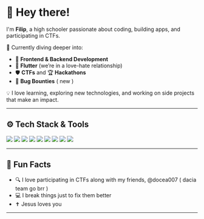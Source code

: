 # 👋 Hey there!

I'm **Filip**, a high schooler passionate about coding, building apps, and participating in CTFs.

🚀 Currently diving deeper into:
- 🔧 **Frontend & Backend Development**  
- 📱 **Flutter** (we’re in a love-hate relationship)
- 🛡️ **CTFs** and 🏆 **Hackathons**
- 🐛 **Bug Bounties** ( new )

💡 I love learning, exploring new technologies, and working on side projects that make an impact.

---

## ⚙️ Tech Stack & Tools

<div align="left">
  <img src="https://img.shields.io/badge/Python-3776AB?style=for-the-badge&logo=python&logoColor=white" />
  <img src="https://img.shields.io/badge/Dart-0175C2?style=for-the-badge&logo=dart&logoColor=white" />
  <img src="https://img.shields.io/badge/Flutter-02569B?style=for-the-badge&logo=flutter&logoColor=white" />
  <img src="https://img.shields.io/badge/Linux-FCC624?style=for-the-badge&logo=linux&logoColor=black" />
  <img src="https://img.shields.io/badge/HTML5-E34F26?style=for-the-badge&logo=html5&logoColor=white" />
  <img src="https://img.shields.io/badge/CSS3-1572B6?style=for-the-badge&logo=css3&logoColor=white" />
  <img src="https://img.shields.io/badge/JavaScript-F7DF1E?style=for-the-badge&logo=javascript&logoColor=black" />
  <img src="https://img.shields.io/badge/WSL-4D4D4D?style=for-the-badge&logo=windows&logoColor=white" />
  <img src="https://img.shields.io/badge/CTF-FF4081?style=for-the-badge&logo=hackthebox&logoColor=white" />
</div>

---

## 🧠 Fun Facts

- 🔍 I love participating in CTFs along with my friends, @docea007 ( dacia team go brr )
- 💻 I break things just to fix them better
- ✝️ Jesus loves you 
---

